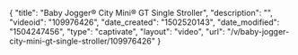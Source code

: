 {
    "title": "Baby Jogger&reg; City Mini&reg; GT Single Stroller",
    "description": "",
    "videoid": "109976426",
    "date_created": "1502520143",
    "date_modified": "1504247456",
    "type": "captivate",
    "layout": "video",
    "url": "\/v\/baby-jogger-city-mini-gt-single-stroller\/109976426"
}
